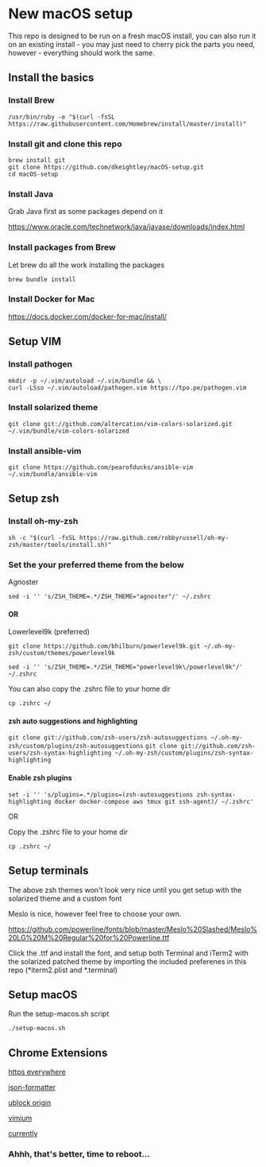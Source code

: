
# New macOS setup

This repo is designed to be run on a fresh macOS install, you can also run it on an existing install - you may just need to cherry pick the parts you need, however - everything should work the same.

## Install the basics

### Install Brew

`/usr/bin/ruby -e "$(curl -fsSL https://raw.githubusercontent.com/Homebrew/install/master/install)"`

### Install git and clone this repo

```
brew install git
git clone https://github.com/dkeightley/macOS-setup.git
cd macOS-setup
```

### Install Java

Grab Java first as some packages depend on it

https://www.oracle.com/technetwork/java/javase/downloads/index.html

### Install packages from Brew

Let brew do all the work installing the packages

`brew bundle install`

### Install Docker for Mac

https://docs.docker.com/docker-for-mac/install/

## Setup VIM

### Install pathogen

```
mkdir -p ~/.vim/autoload ~/.vim/bundle && \
curl -LSso ~/.vim/autoload/pathogen.vim https://tpo.pe/pathogen.vim
```

### Install solarized theme

`git clone git://github.com/altercation/vim-colors-solarized.git ~/.vim/bundle/vim-colors-solarized`

### Install ansible-vim

`git clone https://github.com/pearofducks/ansible-vim ~/.vim/bundle/ansible-vim`

## Setup zsh

### Install oh-my-zsh

`sh -c "$(curl -fsSL https://raw.github.com/robbyrussell/oh-my-zsh/master/tools/install.sh)"`

### Set the your preferred theme from the below

Agnoster

`sed -i '' 's/ZSH_THEME=.*/ZSH_THEME="agnoster"/' ~/.zshrc`

#### OR

Lowerlevel9k (preferred)

`git clone https://github.com/bhilburn/powerlevel9k.git ~/.oh-my-zsh/custom/themes/powerlevel9k`

`sed -i '' 's/ZSH_THEME=.*/ZSH_THEME="powerlevel9k\/powerlevel9k"/' ~/.zshrc`

You can also copy the .zshrc file to your home dir

`cp .zshrc ~/`

#### zsh auto suggestions and highlighting

`git clone git://github.com/zsh-users/zsh-autosuggestions ~/.oh-my-zsh/custom/plugins/zsh-autosuggestions`
`git clone git://github.com/zsh-users/zsh-syntax-highlighting ~/.oh-my-zsh/custom/plugins/zsh-syntax-highlighting`

#### Enable zsh plugins

`set -i '' 's/plugins=.*/plugins=(zsh-autosuggestions zsh-syntax-highlighting docker docker-compose aws tmux git ssh-agent)/ ~/.zshrc'`

OR

Copy the .zshrc file to your home dir

`cp .zshrc ~/`

## Setup terminals 

The above zsh themes won't look very nice until you get setup with the solarized theme and a custom font

Meslo is nice, however feel free to choose your own.

https://github.com/powerline/fonts/blob/master/Meslo%20Slashed/Meslo%20LG%20M%20Regular%20for%20Powerline.ttf

Click the .ttf and install the font, and setup both Terminal and iTerm2 with the solarized patched theme by importing the included preferenes in this repo (*iterm2.plist and *.terminal)

## Setup macOS

Run the setup-macos.sh script

`./setup-macos.sh`

## Chrome Extensions

[https everywhere](https://chrome.google.com/webstore/detail/https-everywhere/gcbommkclmclpchllfjekcdonpmejbdp)

[json-formatter](https://chrome.google.com/webstore/detail/json-formatter/bcjindcccaagfpapjjmafapmmgkkhgoa)

[ublock origin](https://chrome.google.com/webstore/detail/ublock-origin/cjpalhdlnbpafiamejdnhcphjbkeiagm)

[vimium](https://chrome.google.com/webstore/detail/vimium/dbepggeogbaibhgnhhndojpepiihcmeb)

[currently](https://chrome.google.com/webstore/detail/currently/ojhmphdkpgbibohbnpbfiefkgieacjmh?hl=en)

### Ahhh, that's better, time to reboot...

